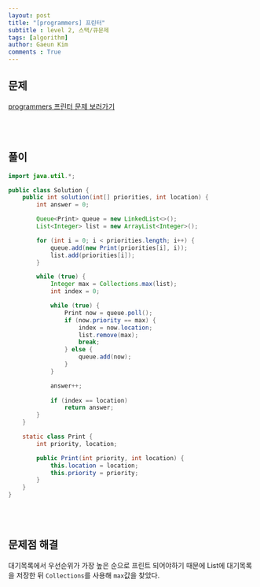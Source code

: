 ```yaml
---
layout: post
title: "[programmers] 프린터"
subtitle : level 2, 스택/큐문제
tags: [algorithm]
author: Gaeun Kim
comments : True
---
```


<h2>문제</h2>

[programmers 프린터 문제 보러가기](https://programmers.co.kr/learn/courses/30/lessons/42587)

<br><br>

<h2>풀이</h2>

```java
import java.util.*;

public class Solution {
	public int solution(int[] priorities, int location) {
		int answer = 0;

		Queue<Print> queue = new LinkedList<>();
		List<Integer> list = new ArrayList<Integer>();

		for (int i = 0; i < priorities.length; i++) {
			queue.add(new Print(priorities[i], i));
			list.add(priorities[i]);
		}

		while (true) {
			Integer max = Collections.max(list);
			int index = 0;

			while (true) {
				Print now = queue.poll();
				if (now.priority == max) {
					index = now.location;
					list.remove(max);
					break;
				} else {
					queue.add(now);
				}
			}

			answer++;
			
			if (index == location)
				return answer;
		}
	}

	static class Print {
		int priority, location;

		public Print(int priority, int location) {
			this.location = location;
			this.priority = priority;
		}
	}
}
```

<br><br>

<h2>문제점 해결</h2>

대기목록에서 우선순위가 가장 높은 순으로 프린트 되어야하기 때문에 List에 대기목록을 저장한 뒤 `Collections`를 사용해 `max`값을 찾았다.